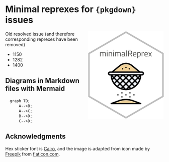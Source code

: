 
# Minimal reprexes for `{pkgdown}` issues

<img src="man/figures/logo.png" align="right" width="240" />

Old resolved issue (and therefore corresponding reprexes have been
removed)

- 1150
- 1282
- 1400

## Diagrams in Markdown files with Mermaid

``` mermaid
  graph TD;
      A-->B;
      A-->C;
      B-->D;
      C-->D;
```

## Acknowledgments

Hex sticker font is [Cairo](https://fonts.google.com/specimen/Cairo),
and the image is adapted from icon made by
[Freepik](https://www.freepik.com) from
[flaticon.com](https://www.flaticon.com/premium-icon/sieve_4670917).

